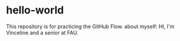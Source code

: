 # hello-world
This repository is for practicing the GitHub Flow.
about myself: HI, I'm Vinceline and a senior at FAU.

